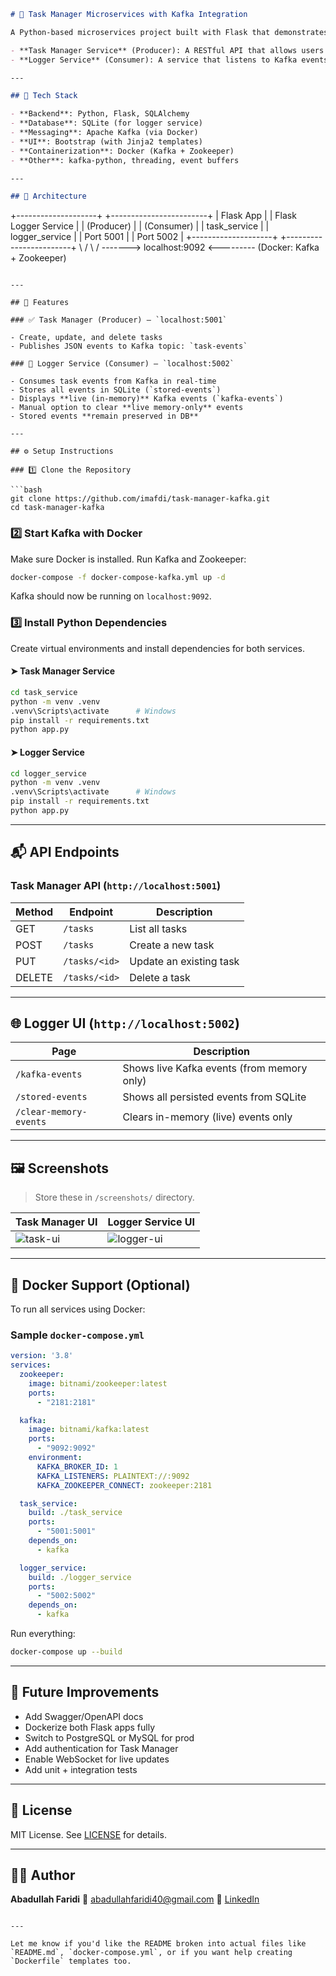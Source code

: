 
```markdown
# 🧩 Task Manager Microservices with Kafka Integration

A Python-based microservices project built with Flask that demonstrates asynchronous event-driven communication using Apache Kafka. It consists of two independent services:

- **Task Manager Service** (Producer): A RESTful API that allows users to manage tasks and publish task-related events.
- **Logger Service** (Consumer): A service that listens to Kafka events and logs them both in-memory (for live view) and persistently in a SQLite database.

---

## 🔧 Tech Stack

- **Backend**: Python, Flask, SQLAlchemy
- **Database**: SQLite (for logger service)
- **Messaging**: Apache Kafka (via Docker)
- **UI**: Bootstrap (with Jinja2 templates)
- **Containerization**: Docker (Kafka + Zookeeper)
- **Other**: kafka-python, threading, event buffers

---

## 🧱 Architecture

```

+--------------------+            +------------------------+
\| Flask App          |            | Flask Logger Service   |
\| (Producer)         |            | (Consumer)             |
\| task\_service       |            | logger\_service         |
\| Port 5001          |            | Port 5002              |
+--------------------+            +------------------------+
\                            /
\                          /
\------->  localhost:9092 <---------
(Docker: Kafka + Zookeeper)

````

---

## 🚀 Features

### ✅ Task Manager (Producer) — `localhost:5001`

- Create, update, and delete tasks
- Publishes JSON events to Kafka topic: `task-events`

### 📄 Logger Service (Consumer) — `localhost:5002`

- Consumes task events from Kafka in real-time
- Stores all events in SQLite (`stored-events`)
- Displays **live (in-memory)** Kafka events (`kafka-events`)
- Manual option to clear **live memory-only** events
- Stored events **remain preserved in DB**

---

## ⚙️ Setup Instructions

### 1️⃣ Clone the Repository

```bash
git clone https://github.com/imafdi/task-manager-kafka.git
cd task-manager-kafka
````

### 2️⃣ Start Kafka with Docker

Make sure Docker is installed. Run Kafka and Zookeeper:

```bash
docker-compose -f docker-compose-kafka.yml up -d
```

Kafka should now be running on `localhost:9092`.

### 3️⃣ Install Python Dependencies

Create virtual environments and install dependencies for both services.

#### ➤ Task Manager Service

```bash
cd task_service
python -m venv .venv
.venv\Scripts\activate      # Windows
pip install -r requirements.txt
python app.py
```

#### ➤ Logger Service

```bash
cd logger_service
python -m venv .venv
.venv\Scripts\activate      # Windows
pip install -r requirements.txt
python app.py
```

---

## 📬 API Endpoints

### Task Manager API (`http://localhost:5001`)

| Method | Endpoint      | Description             |
| ------ | ------------- | ----------------------- |
| GET    | `/tasks`      | List all tasks          |
| POST   | `/tasks`      | Create a new task       |
| PUT    | `/tasks/<id>` | Update an existing task |
| DELETE | `/tasks/<id>` | Delete a task           |

---

## 🌐 Logger UI (`http://localhost:5002`)

| Page                   | Description                                |
| ---------------------- | ------------------------------------------ |
| `/kafka-events`        | Shows live Kafka events (from memory only) |
| `/stored-events`       | Shows all persisted events from SQLite     |
| `/clear-memory-events` | Clears in-memory (live) events only        |

---

## 🖼️ Screenshots

> Store these in `/screenshots/` directory.

| Task Manager UI                     | Logger Service UI                       |
| ----------------------------------- | --------------------------------------- |
| ![task-ui](screenshots/task-ui.png) | ![logger-ui](screenshots/logger-ui.png) |

---

## 🐳 Docker Support (Optional)

To run all services using Docker:

### Sample `docker-compose.yml`

```yaml
version: '3.8'
services:
  zookeeper:
    image: bitnami/zookeeper:latest
    ports:
      - "2181:2181"

  kafka:
    image: bitnami/kafka:latest
    ports:
      - "9092:9092"
    environment:
      KAFKA_BROKER_ID: 1
      KAFKA_LISTENERS: PLAINTEXT://:9092
      KAFKA_ZOOKEEPER_CONNECT: zookeeper:2181

  task_service:
    build: ./task_service
    ports:
      - "5001:5001"
    depends_on:
      - kafka

  logger_service:
    build: ./logger_service
    ports:
      - "5002:5002"
    depends_on:
      - kafka
```

Run everything:

```bash
docker-compose up --build
```

---

## 📌 Future Improvements

* Add Swagger/OpenAPI docs
* Dockerize both Flask apps fully
* Switch to PostgreSQL or MySQL for prod
* Add authentication for Task Manager
* Enable WebSocket for live updates
* Add unit + integration tests

---

## 📄 License

MIT License. See [LICENSE](LICENSE) for details.

---

## 👨‍💻 Author

**Abadullah Faridi**
📧 [abadullahfaridi40@gmail.com](mailto:abadullahfaridi40@gmail.com)
🔗 [LinkedIn](https://www.linkedin.com/in/abadullahfaridi)

```

---

Let me know if you'd like the README broken into actual files like `README.md`, `docker-compose.yml`, or if you want help creating `Dockerfile` templates too.
```
